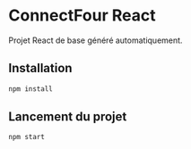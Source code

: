 # ConnectFour React

Projet React de base généré automatiquement.

## Installation

```bash
npm install
```

## Lancement du projet

```bash
npm start
```

